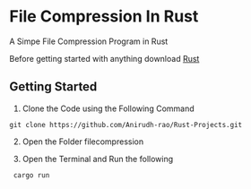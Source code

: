 # File Compression In Rust

A Simpe File Compression Program in Rust

Before getting started with anything download [Rust](https://www.rust-lang.org/)

## Getting Started

1. Clone the Code using the Following Command
```
git clone https://github.com/Anirudh-rao/Rust-Projects.git
```

2. Open the Folder filecompression

3. Open the Terminal and Run the following

```
 cargo run 
```